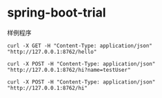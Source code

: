 # spring-boot-trial

样例程序

```shell
curl -X GET -H "Content-Type: application/json" "http://127.0.0.1:8762/hello"
```

```shell
curl -X POST -H "Content-Type: application/json" "http://127.0.0.1:8762/hi?name=testUser"
```

```shell
curl -X POST -H "Content-Type: application/json" "http://127.0.0.1:8762/hi"
```
